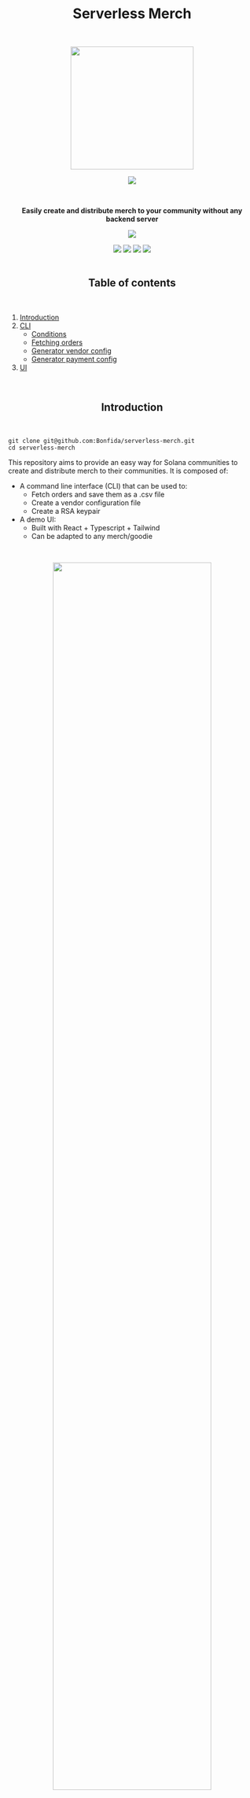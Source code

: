 <h1 align="center">Serverless Merch</h1>
<br />
<p align="center">
<img width="250" src="https://ftx.com/static/media/fida.ce20eedf.svg"/>
</p>
<p align="center">
<a href="https://twitter.com/bonfida">
<img src="https://img.shields.io/twitter/url?label=Bonfida&style=social&url=https%3A%2F%2Ftwitter.com%2Fbonfida">
</a>
</p>

<br />

<p align="center">
<strong>
Easily create and distribute merch to your community without any backend server
</strong>
</p>

<p align="center">
<img src="assets/cli.png" />
</p>

<div align="center">
<img src="https://img.shields.io/badge/TypeScript-007ACC?style=for-the-badge&logo=typescript&logoColor=white" />
<img src="https://img.shields.io/badge/React-20232A?style=for-the-badge&logo=react&logoColor=61DAFB" />
<img src="https://img.shields.io/badge/Tailwind_CSS-38B2AC?style=for-the-badge&logo=tailwind-css&logoColor=white" />
<img src="https://img.shields.io/badge/Node.js-339933?style=for-the-badge&logo=nodedotjs&logoColor=white" />
</div>

<br />
<h2 align="center">Table of contents</h2>
<br />

1. [Introduction](#introduction)
2. [CLI](#cli)
   - [Conditions](#fetching-orders)
   - [Fetching orders](#fetching-orders)
   - [Generator vendor config](#fetching-orders)
   - [Generator payment config](#fetching-orders)
3. [UI](#ui)

<br />
<a name="introduction"></a>
<h2 align="center">Introduction</h2>
<br />

```
git clone git@github.com:Bonfida/serverless-merch.git
cd serverless-merch
```

This repository aims to provide an easy way for Solana communities to create and distribute merch to their communities. It is composed of:

- A command line interface (CLI) that can be used to:
  - Fetch orders and save them as a .csv file
  - Create a vendor configuration file
  - Create a RSA keypair
- A demo UI:
  - Built with React + Typescript + Tailwind
  - Can be adapted to any merch/goodie

<br />
<p align="center">
<img width="80%" src="assets/overview.png" />
</p>
<br />

The program works as follows:

1. User enters shipping information in the UI
2. User information is encrypted with the RSA publickey of the vendor
3. The **encrypted** data is uploaded to IPFS
4. The user sends a transaction composed of
   - Instruction 1: A token transfer to the vendor address
   - Instruction 2: A Memo program instruction logging the IPFS CID
5. The vendor fetches all the transactions made to its fee address
6. Transactions are parsed:
   - Verify the token amount transfered
   - Extract the IFPS CID
   - Optional: Verify that a user meets a set of vendor-defined conditions
7. Fetch encrypted data from IPFS
8. Decrypt data and save to disk

<br />
<a name="cli"></a>
<h2 align="center">CLI</h2>
<br />

To run the CLI:

```
cd cli
yarn && yarn dev
```

<br />
<a name="conditions"></a>
<h3 align="center">Conditions</h3>
<br />

A vendor can set arbitrary conditions that users should meet to be able to submit orders. For instance, this can be used to verify that the order was submitted by a user that holds a particular NFT, has a certain amount of tokens or owns domain names.

A condition is defined as:

```ts
type Condition = (arg: PublicKey) => Promise<boolean>;
```

A vendor can define several conditions and evaluate them by defining a condition array:

```ts
export const CONDITIONS: Condition[] = [condition_1, condition_1];
```

<br />
<a name="fetching-orders"></a>
<h3 align="center">Fetching orders</h3>
<br />

Fetching submitted orders can be done via the CLI. The results will be saved on disk in 3 files:

- `errors_orders.csv`: Orders that could not be decrypted
- `invalid_orders.csv`: Orders that failed for one of the following reason
  - User did not send enough tokens (i.e did not pay the right price)
  - User does not meet the conditions set by the vendor
  - RPC connection error while fetching transaction information
  - Could not find the memo in the transaction
- `valid_orders.csv`: CSV file that contains valid orders information

<br />
<a name="vendor-config"></a>
<h3 align="center">Generating vending configuration</h3>
<br />

A vendor config is a RSA keypair i.e a set of public and private keys. The CLI can be used to create a new keypair or load an existing keypair from its path. Keypairs generated from the CLI have a key length of 4,096 bytes.

This keypair will be used to encrypt user information at submission and then decrypt it when fetching orders.

<br />
<a name="payment-config"></a>
<h3 align="center">Generating payment configuration</h3>
<br />

A payment config is a JSON file containing the following information:

```typescript
export interface VendorConfig {
  address: string;
  price: number;
}
```

For example if you want to receive USDC at `3emsAVdmGKERbHjmGfQ6oZ1e35dkf5iYcS6U4CPKFVaa` and the price of each item is 20 USDC (USDC has 6 decimals) the config file will be

```json
{
  "address": "3emsAVdmGKERbHjmGfQ6oZ1e35dkf5iYcS6U4CPKFVaa",
  "price": 20000000
}
```

The CLI can be used to create a new configuration or load an existing JSON file from its path.

<br />
<a name="ui"></a>
<h2 align="center">UI</h2>
<br />

<img src="assets/ui.png" />

```
cd ui
yarn && yarn start
```

The environment file must contain the following variables

```
REACT_APP_CONNECTION_DEV= The RPC URL for your dev enviroment
REACT_APP_CONNECTION= The RPC URL for your production build
REACT_APP_COLLECT_FEES= The address used to collect fees
GENERATE_SOURCEMAP=false
```

You **must** also specify your RSA public key in `ui/src/rsa/pubkey.tsx`

```ts
/**
 * THIS IS AN EXAMPLE!
 * REPLACE THIS WITH YOUR OWN PUBLIC KEY 🚨
 */

export const publicKey = `-----BEGIN PUBLIC KEY----- ... ----END PUBLIC KEY-----`;
```
